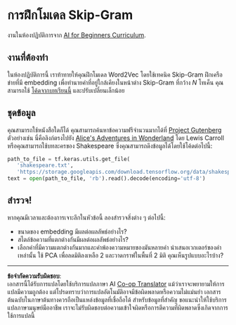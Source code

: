<!--
CO_OP_TRANSLATOR_METADATA:
{
  "original_hash": "5130f01fdc5ebb83032b23d489027aac",
  "translation_date": "2025-08-29T09:19:22+00:00",
  "source_file": "lessons/5-NLP/15-LanguageModeling/lab/README.md",
  "language_code": "th"
}
-->
# การฝึกโมเดล Skip-Gram

งานในห้องปฏิบัติการจาก [AI for Beginners Curriculum](https://github.com/microsoft/ai-for-beginners).

## งานที่ต้องทำ

ในห้องปฏิบัติการนี้ เราท้าทายให้คุณฝึกโมเดล Word2Vec โดยใช้เทคนิค Skip-Gram ฝึกเครือข่ายที่มี embedding เพื่อทำนายคำที่อยู่ใกล้เคียงในหน้าต่าง Skip-Gram ที่กว้าง $N$ โทเค็น คุณสามารถใช้ [โค้ดจากบทเรียนนี้](../CBoW-TF.ipynb) และปรับเปลี่ยนเล็กน้อย

## ชุดข้อมูล

คุณสามารถใช้หนังสือใดก็ได้ คุณสามารถค้นหาข้อความฟรีจำนวนมากได้ที่ [Project Gutenberg](https://www.gutenberg.org/) ตัวอย่างเช่น นี่คือลิงก์ตรงไปยัง [Alice's Adventures in Wonderland](https://www.gutenberg.org/files/11/11-0.txt) โดย Lewis Carroll หรือคุณสามารถใช้บทละครของ Shakespeare ซึ่งคุณสามารถดึงข้อมูลได้โดยใช้โค้ดต่อไปนี้:

```python
path_to_file = tf.keras.utils.get_file(
   'shakespeare.txt', 
   'https://storage.googleapis.com/download.tensorflow.org/data/shakespeare.txt')
text = open(path_to_file, 'rb').read().decode(encoding='utf-8')
```

## สำรวจ!

หากคุณมีเวลาและต้องการเจาะลึกในหัวข้อนี้ ลองสำรวจสิ่งต่าง ๆ ต่อไปนี้:

* ขนาดของ embedding มีผลต่อผลลัพธ์อย่างไร?
* สไตล์ข้อความที่แตกต่างกันมีผลต่อผลลัพธ์อย่างไร?
* เลือกคำที่มีความแตกต่างกันมากและคำพ้องความหมายของมันหลายคำ นำเสนอเวกเตอร์ของคำเหล่านั้น ใช้ PCA เพื่อลดมิติลงเหลือ 2 และวาดกราฟในพื้นที่ 2 มิติ คุณเห็นรูปแบบอะไรบ้าง?

---

**ข้อจำกัดความรับผิดชอบ**:  
เอกสารนี้ได้รับการแปลโดยใช้บริการแปลภาษา AI [Co-op Translator](https://github.com/Azure/co-op-translator) แม้ว่าเราจะพยายามให้การแปลมีความถูกต้อง แต่โปรดทราบว่าการแปลอัตโนมัติอาจมีข้อผิดพลาดหรือความไม่แม่นยำ เอกสารต้นฉบับในภาษาต้นทางควรถือเป็นแหล่งข้อมูลที่เชื่อถือได้ สำหรับข้อมูลที่สำคัญ ขอแนะนำให้ใช้บริการแปลภาษามนุษย์มืออาชีพ เราจะไม่รับผิดชอบต่อความเข้าใจผิดหรือการตีความที่ผิดพลาดซึ่งเกิดจากการใช้การแปลนี้